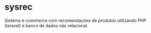 # sysrec
Sistema e-commerce com recomendações de produtos utilizando PHP (laravel) e banco de dados não relacional.
